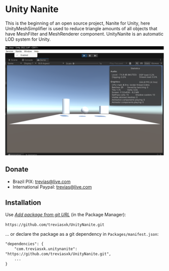 # Unity Nanite
This is the beginning of an open source project, Nanite for Unity, here UnityMeshSimplifier is used to reduce triangle amounts of all objects that have MeshFilter and MeshRenderer component. UnityNanite is an automatic LOD system for Unity.

![Preview](/Images/preview1.png)

## Donate
 - Brazil
 PIX: trevias@live.com
 - International
 Paypal: trevias@live.com

## Installation

Use [*Add package from git URL*](https://docs.unity3d.com/Manual/upm-ui-giturl.html) (in the Package Manager): 

```https://github.com/treviasxk/UnityNanite.git```

... or declare the package as a git dependency in `Packages/manifest.json`:

```
"dependencies": {
    "com.treviasxk.unitynanite": "https://github.com/treviasxk/UnityNanite.git",
    ...
}
```